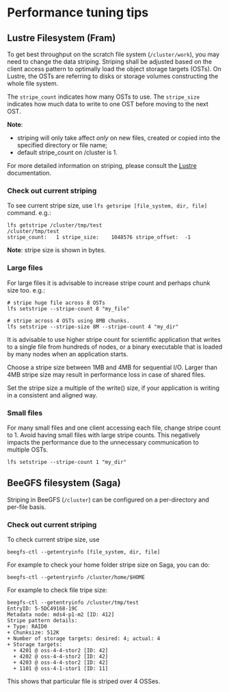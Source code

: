 # Performance tuning tips

## Lustre Filesystem (Fram)

To get best throughput on the scratch file system (`/cluster/work`), you may
need to change the data striping. Striping shall be adjusted based on the
client access pattern to optimally load the object storage targets (OSTs).
On Lustre, the OSTs are referring to disks or storage volumes constructing the
whole file system.

The `stripe_count` indicates how many OSTs to use.
The `stripe_size` indicates how much data to write to one OST before moving to
the next OST.

**Note**:
* striping will only take affect *only* on new files, created or copied
 into the specified directory or file name;
* default stripe_count on /cluster is 1.

For more detailed information on striping, please consult the
[Lustre](http://lustre.org) documentation.

### Check out current striping

To see current stripe size, use `lfs getsripe [file_system, dir, file]`
command. e.g.:

```
lfs getstripe /cluster/tmp/test
/cluster/tmp/test
stripe_count:   1 stripe_size:    1048576 stripe_offset:  -1
```
**Note**: stripe size is shown in bytes.

### Large files

For large files it is advisable to increase stripe count and perhaps chunk size
too. e.g.:

```
# stripe huge file across 8 OSTs
lfs setstripe --stripe-count 8 "my_file"

# stripe across 4 OSTs using 8MB chunks.
lfs setstripe --stripe-size 8M --stripe-count 4 "my_dir"
```

It is advisable to use higher stripe count for scientific application that
writes to a single file from hundreds of nodes, or a binary executable that
is loaded by many nodes when an application starts.

Choose a stripe size between 1MB and 4MB for sequential I/O. Larger than 4MB
stripe size may result in performance loss in case of shared files.

Set the stripe size a multiple of the write() size, if your application is
writing in a consistent and aligned way.

### Small files

For many small files and one client accessing each file, change stripe count to 1.
Avoid having small files with large stripe counts. This negatively impacts the
performance due to the unnecessary communication to multiple OSTs.

    lfs setstripe --stripe-count 1 "my_dir"

## BeeGFS filesystem (Saga)

Striping in BeeGFS (`/cluster`) can be configured on a per-directory and per-file basis.

### Check out current striping

To check current stripe size, use

    beegfs-ctl --getentryinfo [file_system, dir, file]

For example to check your home folder stripe size on Saga, you can do:

    beegfs-ctl --getentryinfo /cluster/home/$HOME

For example to check file tripe size:

```
beegfs-ctl --getentryinfo /cluster/tmp/test
EntryID: 5-5DC49168-19C
Metadata node: mds4-p1-m2 [ID: 412]
Stripe pattern details:
+ Type: RAID0
+ Chunksize: 512K
+ Number of storage targets: desired: 4; actual: 4
+ Storage targets:
  + 4201 @ oss-4-4-stor2 [ID: 42]
  + 4202 @ oss-4-4-stor2 [ID: 42]
  + 4203 @ oss-4-4-stor2 [ID: 42]
  + 1101 @ oss-4-1-stor1 [ID: 11]
```
This shows that particular file is striped over 4 OSSes.
